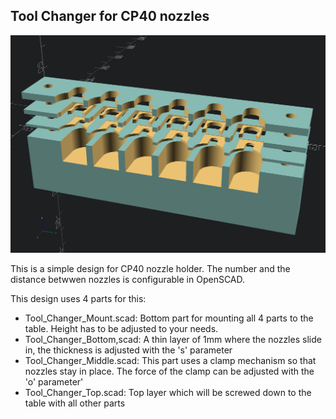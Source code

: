 ## Tool Changer for CP40 nozzles

![CP40 tool Changer](Tool_Changer.png)

This is a simple design for CP40 nozzle holder.
The number and the distance betwwen nozzles is configurable in OpenSCAD.

This design uses 4 parts for this:

- Tool_Changer_Mount.scad: Bottom part for mounting all 4 parts to the table. Height has to be adjusted to your needs.
- Tool_Changer_Bottom,scad: A thin layer of 1mm where the nozzles slide in, the thickness is adjusted with the 's' parameter
- Tool_Changer_Middle.scad: This part uses a clamp mechanism so that nozzles stay in place. The force of the clamp can be adjusted with the 'o' parameter'
- Tool_Changer_Top.scad: Top layer which will be screwed down to the table with all other parts

